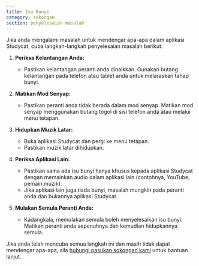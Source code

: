 ```yaml
---
title: Isu Bunyi
category: sokongan 
section: penyelesaian masalah
---
```

Jika anda mengalami masalah untuk mendengar apa-apa dalam aplikasi Studycat, cuba langkah-langkah penyelesaian masalah berikut:


1. **Periksa Kelantangan Anda:**


	* Pastikan kelantangan peranti anda dinaikkan. Gunakan butang kelantangan pada telefon atau tablet anda untuk melaraskan tahap bunyi.
2. **Matikan Mod Senyap:**


	* Pastikan peranti anda tidak berada dalam mod senyap. Matikan mod senyap menggunakan butang togol di sisi telefon anda atau melalui menu tetapan.
3. **Hidupkan Muzik Latar:**


	* Buka aplikasi Studycat dan pergi ke menu tetapan.
	* Pastikan muzik latar dihidupkan.
4. **Periksa Aplikasi Lain:**


	* Pastikan sama ada isu bunyi hanya khusus kepada aplikasi Studycat dengan memainkan audio dalam aplikasi lain (contohnya, YouTube, pemain muzik).
	* Jika aplikasi lain juga tiada bunyi, masalah mungkin pada peranti anda dan bukannya aplikasi Studycat.
5. **Mulakan Semula Peranti Anda:**


	* Kadangkala, memulakan semula boleh menyelesaikan isu bunyi. Matikan peranti anda sepenuhnya dan kemudian hidupkannya semula.


Jika anda telah mencuba semua langkah ini dan masih tidak dapat mendengar apa-apa, sila [hubungi pasukan sokongan kami](https://help.studycat.com/hc/en-us/requests/new) untuk bantuan lanjut.